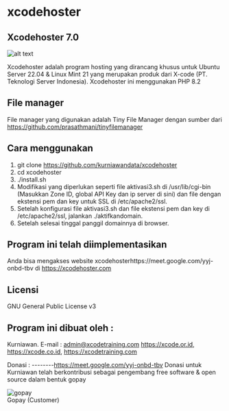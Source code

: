 # xcodehoster

Xcodehoster 7.0
--------------------
![alt text](http://xcode.or.id/04_small-logo.png)

Xcodehoster adalah program hosting yang dirancang khusus untuk Ubuntu Server 22.04 & Linux Mint 21 yang merupakan produk dari X-code (PT. Teknologi Server Indonesia).
Xcodehoster ini menggunakan PHP 8.2

File manager
------------
File manager yang digunakan adalah Tiny File Manager dengan sumber dari https://github.com/prasathmani/tinyfilemanager

Cara menggunakan
----------------
1. git clone https://github.com/kurniawandata/xcodehoster
2. cd xcodehoster
3. ./install.sh
4. Modifikasi yang diperlukan seperti file aktivasi3.sh di /usr/lib/cgi-bin (Masukkan Zone ID, global API Key dan ip server di sini) dan file dengan ekstensi pem dan key untuk SSL di /etc/apache2/ssl.
5. Setelah konfigurasi file aktivasi3.sh dan file ekstensi pem dan key di /etc/apache2/ssl, jalankan ./aktifkandomain.
6. Setelah selesai tinggal panggil domainnya di browser.

Program ini telah diimplementasikan
-------------------------------
Anda bisa mengakses website xcodehosterhttps://meet.google.com/yyj-onbd-tbv di https://xcodehoster.com

Licensi
-------
GNU General Public License v3

Program ini dibuat oleh :
--------------------------------------------
Kurniawan. E-mail : admin@xcodetraining.com
https://xcode.or.id, https://xcode.co.id, https://xcodetraining.com


Donasi :
--------https://meet.google.com/yyj-onbd-tbv
Donasi untuk Kurniawan telah berkontribusi sebagai pengembang free software & open source dalam bentuk gopay<br />

 <img src="https://xcode.co.id/qrcodex2.png" alt="gopay"> <br />
 Gopay (Customer)
